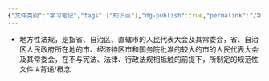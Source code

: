 ```yaml
---
{"文件类别":"学习笔记","tags":["知识点"],"dg-publish":true,"permalink":"/学习笔记/知识点cheese/地方性法规/","dgPassFrontmatter":true,"created":"2024-09-12T16:05:44.990+08:00","updated":"2024-09-12T16:06:30.627+08:00"}
---
```


- 地方性法规，是指省、自治区、直辖市的人民代表大会及其常委会，省、自治区人民政府所在地的市、经济特区市和国务院批准的较大的市的人民代表大会及其常委会，在不与宪法、法律、行政法规相抵触的前提下，所制定的规范性文件 #背诵/概念 